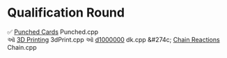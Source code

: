 # Qualification Round
:white_check_mark: <a href='https://codingcompetitions.withgoogle.com/codejam/round/0000000000876ff1/0000000000a4621b'>Punched Cards</a> Punched.cpp<br>
&#2705; <a href='https://codingcompetitions.withgoogle.com/codejam/round/0000000000876ff1/0000000000a4672b'>3D Printing</a> 3dPrint.cpp
&#2705; <a href='https://codingcompetitions.withgoogle.com/codejam/round/0000000000876ff1/0000000000a46471'>d1000000</a> dk.cpp 
&#274c; <a href='https://codingcompetitions.withgoogle.com/codejam/round/0000000000876ff1/0000000000a45ef7'>Chain Reactions</a> Chain.cpp
